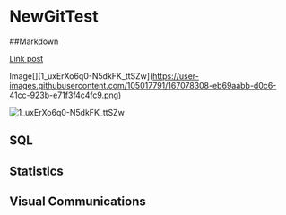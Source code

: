 # NewGitTest
##Markdown

[Link post](https://www.cnn.com/)

Image[](1_uxErXo6q0-N5dkFK_ttSZw](https://user-images.githubusercontent.com/105017791/167078308-eb69aabb-d0c6-41cc-923b-e71f3f4c4fc9.png)

![1_uxErXo6q0-N5dkFK_ttSZw](https://user-images.githubusercontent.com/105017791/167079443-7a33c514-e8ca-406f-aa64-8b079798c52b.png)
## SQL

## Statistics

## Visual Communications
